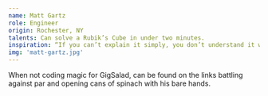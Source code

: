 ```yaml
---
name: Matt Gartz
role: Engineer
origin: Rochester, NY
talents: Can solve a Rubik’s Cube in under two minutes.
inspiration: “If you can’t explain it simply, you don’t understand it well enough.” – Albert Einstein
img: 'matt-gartz.jpg'
---
```

When not coding magic for GigSalad, can be found on the links battling against par and opening cans of spinach with his bare hands.